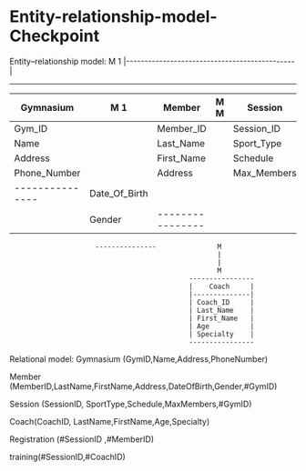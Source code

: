# Entity-relationship-model-Checkpoint
Entity–relationship model:
          M                                           1
        |----------------------------------------------|
----------------         ---------------        ----------------
|   Gymnasium   |M     1|    Member    |M     M|    Session   |
|---------------|-------|--------------|-------|--------------|
| Gym_ID        |       | Member_ID    |       | Session_ID   |
| Name          |       | Last_Name    |       | Sport_Type   |
| Address       |       | First_Name   |       | Schedule     |
| Phone_Number  |       | Address      |       | Max_Members  |
 ---------------        | Date_Of_Birth|       |              |
                        | Gender       |       ----------------
                         ---------------               M
                                                       |
                                                       |
                                                       M
                                                ----------------      
                                                |    Coach     |   
                                                |--------------|
                                                | Coach_ID     |
                                                | Last_Name    |      
                                                | First_Name   |       
                                                | Age          |
                                                | Specialty    |
                                                ----------------
Relational model:
Gymnasium (GymID,Name,Address,PhoneNumber)

Member (MemberID,LastName,FirstName,Address,DateOfBirth,Gender,#GymID)

Session (SessionID, SportType,Schedule,MaxMembers,#GymID)  

Coach(CoachID, LastName,FirstName,Age,Specialty)

Registration (#SessionID ,#MemberID)

training(#SessionID,#CoachID)



                                                

